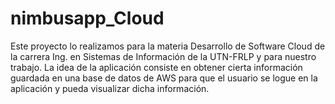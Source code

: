 # nimbusapp_Cloud
Este proyecto lo realizamos para la materia Desarrollo de Software Cloud de la carrera Ing. en Sistemas de Información de la UTN-FRLP y para nuestro trabajo.
La idea de la aplicación consiste en obtener cierta información guardada en una base de datos de AWS para que el usuario se logue en la aplicación y pueda visualizar dicha información.
